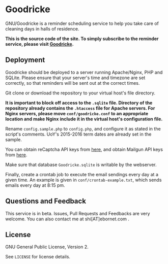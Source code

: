 # Goodricke

GNU/Goodricke is a reminder scheduling service to help you take care of cleaning days in halls of residence.

**This is the source code of the site. To simply subscribe to the reminder service, please visit [Goodricke](https://goodricke.ebornet.com/).**

## Deployment

Goodricke should be deployed to a server running Apache/Nginx, PHP and SQLite. Please ensure that your server's time and timezone are set correctly, so that reminders will be sent out at the correct times.

Git clone or download the repository to your virtual host's file directory.

**It is important to block off access to the `.sqlite` file. Directory of the repository already contains the `.htaccess` file for Apache servers. For Nginx servers, please move `conf/goodricke.conf` to an appropriate location and make Nginx include it in the virtual host's configuration file.**

Rename `config.sample.php` to `config.php`, and configure it as stated in the script's comments. UoY's 2015-2016 term dates are already set in the sample.

You can obtain reCaptcha API keys from [here](https://www.google.com/recaptcha/intro/index.html), and obtain Mailgun API keys from [here](https://mailgun.com/).

Make sure that database `Goodricke.sqlite` is writable by the webserver.

Finally, create a crontab job to execute the email sendings every day at a given time. An example is given in `conf/crontab-example.txt`, which sends emails every day at 8:15 pm.

## Questions and Feedback

This service is in beta. Issues, Pull Requests and Feedbacks are very welcome. You can also contact me at shi[AT]ebornet.com .

## License

GNU General Public License, Version 2.

See `LICENSE` for license details.

